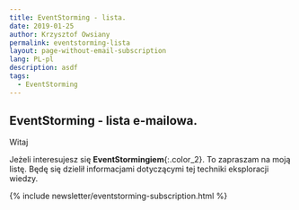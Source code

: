 ```yaml
---
title: EventStorming - lista.
date: 2019-01-25
author: Krzysztof Owsiany
permalink: eventstorming-lista
layout: page-without-email-subscription
lang: PL-pl
description: asdf
tags:
  - EventStorming
---
```


## EventStorming - lista e-mailowa.

Witaj

Jeżeli interesujesz się **EventStormingiem**{:.color_2}. To zapraszam na moją listę.
Będę się dzielił informacjami dotyczącymi tej techniki eksploracji wiedzy.

{% include newsletter/eventstorming-subscription.html %}